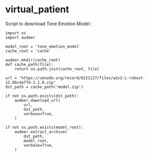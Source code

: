 # virtual_patient

Script to download Tone Emotion Model : 

    import os
    import audeer
  
    model_root = 'tone_emotion_model'
    cache_root = 'cache'
  
    audeer.mkdir(cache_root)
    def cache_path(file):
        return os.path.join(cache_root, file)
    
    url = 'https://zenodo.org/record/6221127/files/w2v2-L-robust-12.6bc4a7fd-1.1.0.zip'
    dst_path = cache_path('model.zip')
    
    if not os.path.exists(dst_path):
        audeer.download_url(
            url, 
            dst_path, 
            verbose=True,
        )
        
    if not os.path.exists(model_root):
        audeer.extract_archive(
            dst_path, 
            model_root, 
            verbose=True,
        )
